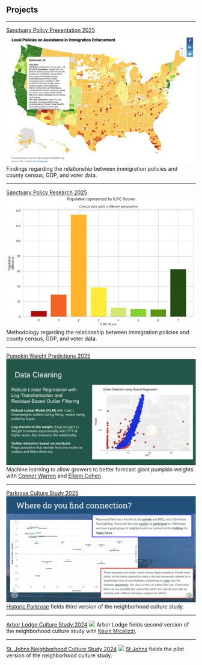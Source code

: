 ## Projects

---

[Sanctuary Policy Presentation 2025](/pdf/ILRC_2025.pdf)
<img src="images/SanctuaryPlaceholder.png?raw=true"/>
Findings regarding the relationship between immigration policies and county census, GDP, and voter data. 

---
[Sanctuary Policy Research 2025](pages/Policy_Draft.html)
<img src="images/ilrc_pop.png?raw=true"/>
Methodology regarding the relationship between immigration policies and county census, GDP, and voter data. 

---

[Pumpkin Weight Predictions 2025](/pdf/Pumpkins.pdf)
<img src="images/Pumpkins.png?raw=true"/>
Machine learning to allow growers to better forecast giant pumpkin weights with [Connor Warren](https://github.com/MarcusApollo7) and [Ellann Cohen](https://www.linkedin.com/in/ellann/).

---

[Parkrose Culture Study 2025](/pdf/Parkrose_2025_Deck.pdf)
<img src="images/parkrose_thumb.png?raw=true"/>
[Historic Parkrose](https://historicparkrose.com/en/2025survey) fields third version of the neighborhood culture study. 

---
[Arbor Lodge Culture Study 2024](/pdf/ALNA.pdf)
<img src="images/ALNA_thumb.png?raw=true"/>
Arbor Lodge fields second version of the neighborhood culture study with [Kevin Micalizzi](https://youtu.be/NvHWf96TWrQ). 


---
[St. Johns Neighborhood Culture Study 2024](/pdf/SJNA_2024_April.pdf)
<img src="images/SJNA_thumb.png?raw=true"/>
[St Johns](https://www.stjohnspdx.org/get-involved/survey) fields the pilot version of the neighborhood culture study. 
